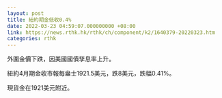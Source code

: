 ```yaml
---
layout: post
title: 紐約期金低收0.4%
date: 2022-03-23 04:59:07.000000000 +08:00
link: https://news.rthk.hk/rthk/ch/component/k2/1640379-20220323.htm
categories: rthk
---
```


外圍金價下跌，因美國國債孳息率上升。

紐約4月期金收市報每盎士1921.5美元，跌8美元，跌幅0.41%。

現貨金在1921美元附近。
